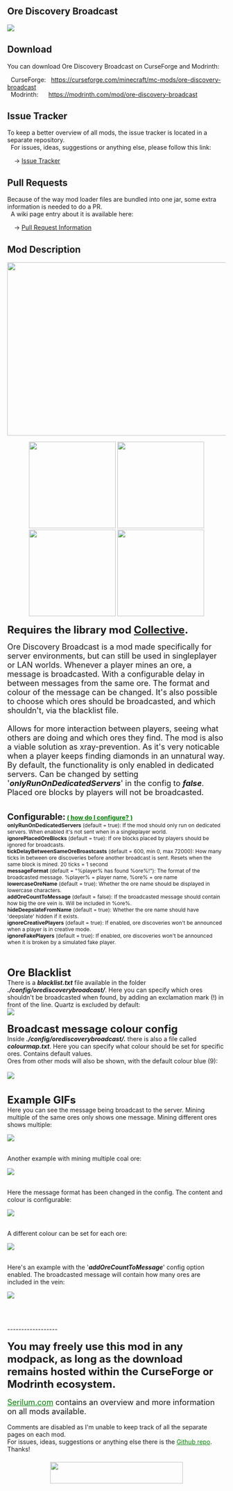 <h2>Ore Discovery Broadcast</h2>
<p><a href="https://github.com/Serilum/Ore-Discovery-Broadcast"><img src="https://serilum.com/assets/data/logo/ore-discovery-broadcast.png"></a></p><h2>Download</h2>
<p>You can download Ore Discovery Broadcast on CurseForge and Modrinth:</p><p>&nbsp;&nbsp;CurseForge: &nbsp;&nbsp;<a href="https://curseforge.com/minecraft/mc-mods/ore-discovery-broadcast">https://curseforge.com/minecraft/mc-mods/ore-discovery-broadcast</a><br>&nbsp;&nbsp;Modrinth: &nbsp;&nbsp;&nbsp;&nbsp;&nbsp;<a href="https://modrinth.com/mod/ore-discovery-broadcast">https://modrinth.com/mod/ore-discovery-broadcast</a></p>
<h2>Issue Tracker</h2>
<p>To keep a better overview of all mods, the issue tracker is located in a separate repository.<br>&nbsp;&nbsp;For issues, ideas, suggestions or anything else, please follow this link:</p>
<p>&nbsp;&nbsp;&nbsp;&nbsp;-> <a href="https://serilum.com/url/issue-tracker">Issue Tracker</a></p>
<h2>Pull Requests</h2>
<p>Because of the way mod loader files are bundled into one jar, some extra information is needed to do a PR.<br>&nbsp;&nbsp;A wiki page entry about it is available here:</p>
<p>&nbsp;&nbsp;&nbsp;&nbsp;-> <a href="https://serilum.com/url/pull-requests">Pull Request Information</a></p>
<h2>Mod Description</h2>
<p style="text-align:center"><a href="https://serilum.com/" rel="nofollow"><img src="https://github.com/Serilum/.cdn/raw/main/description/header/header.png" alt="" width="838" height="400"></a></p>
<p style="text-align:center"><a href="https://curseforge.com/members/serilum/projects" rel="nofollow"><img src="https://raw.githubusercontent.com/Serilum/.data-workflow/main/badges/svg/curseforge.svg" width="200"></a> <a href="https://modrinth.com/user/Serilum" rel="nofollow"><img src="https://raw.githubusercontent.com/Serilum/.data-workflow/main/badges/svg/modrinth.svg" width="200"></a> <a href="https://patreon.com/serilum" rel="nofollow"><img src="https://raw.githubusercontent.com/Serilum/.data-workflow/main/badges/svg/patreon.svg" width="200"></a> <a href="https://youtube.com/@serilum" rel="nofollow"><img src="https://raw.githubusercontent.com/Serilum/.data-workflow/main/badges/svg/youtube.svg" width="200"></a></p>
<p><strong><span style="font-size:24px">Requires the library mod&nbsp;<a style="font-size:24px" href="https://curseforge.com/minecraft/mc-mods/collective" rel="nofollow">Collective</a>.<br></span></strong></p>
<p><span style="font-size:18px">Ore Discovery Broadcast is a mod made specifically for server environments, but can still be used in singleplayer or LAN worlds. Whenever a player mines an ore, a message is broadcasted. With a configurable delay in between messages from the same ore. The format and colour of the message can be changed. It's also possible to choose which ores should be broadcasted, and which shouldn't, via the blacklist file.<br><br>Allows for more interaction between players, seeing what others are doing and which ores they find. The mod is also a viable solution as xray-prevention. As it's very noticable when a player keeps finding diamonds in an unnatural way. By default, the functionality is only enabled in dedicated servers. Can be changed by setting '<em><strong>onlyRunOnDedicatedServers</strong></em>' in the config to <em><strong>false</strong></em>. Placed ore blocks by players will not be broadcasted.<br></span><br><br><strong><span style="font-size:20px">Configurable:</span> <span style="color:#008000;font-size:14px"><a style="color:#008000" href="https://github.com/Serilum/.information/wiki/how-to-configure-mods" rel="nofollow">(&nbsp;how do I configure?&nbsp;)</a></span><br></strong><span style="font-size:12px"><strong>onlyRunOnDedicatedServers</strong>&nbsp;(default = true): If the mod should only run on dedicated servers. When enabled it's not sent when in a singleplayer world.</span><br><span style="font-size:12px"><strong>ignorePlacedOreBlocks</strong>&nbsp;(default = true): If ore blocks placed by players should be ignored for broadcasts.</span><br><span style="font-size:12px"><strong>tickDelayBetweenSameOreBroastcasts</strong>&nbsp;(default = 600, min 0, max 72000): How many ticks in between ore discoveries before another broadcast is sent. Resets when the same block is mined. 20 ticks = 1 second</span><br><span style="font-size:12px"><strong>messageFormat</strong>&nbsp;(default = "%player% has found %ore%!"): The format of the broadcasted message. %player% = player name, %ore% = ore name</span><br><span style="font-size:12px"><strong>lowercaseOreName</strong>&nbsp;(default = true): Whether the ore name should be displayed in lowercase characters.</span><br><span style="font-size:12px"><strong>addOreCountToMessage</strong>&nbsp;(default = false): If the broadcasted message should contain how big the ore vein is. Will be included in %ore%.</span><br><span style="font-size:12px"><strong>hideDeepslateFromName</strong>&nbsp;(default = true): Whether the ore name should have 'deepslate' hidden if it exists.</span><br><span style="font-size:12px"><strong>ignoreCreativePlayers</strong>&nbsp;(default = true): If enabled, ore discoveries won't be announced when a player is in creative mode.</span><br><span style="font-size:12px"><strong>ignoreFakePlayers</strong>&nbsp;(default = true): If enabled, ore discoveries won't be announced when it is broken by a simulated fake player.</span><br><br></p>
<p><br><span style="font-size:24px"><strong>Ore Blacklist</strong></span><br><span style="font-size:14px">There is a <em><strong>blacklist.txt</strong></em> file available in the folder <em><strong>./config/orediscoverybroadcast/</strong></em>. Here you can specify which ores shouldn't be broadcasted when found, by adding an exclamation mark (!) in front of the line. Quartz is excluded by default:</span><br><picture><img src="https://github.com/Serilum/.cdn/raw/main/projects/ore-discovery-broadcast/a.png"></picture><br><br><span style="font-size:24px"><strong>Broadcast message colour config</strong></span><br><span style="font-size:14px">Inside <em><strong>./config/orediscoverybroadcast/.</strong></em> there is also a file called <em><strong>colourmap.txt</strong></em>. Here you can specify what colour should be set for specific ores. Contains default values.<br>Ores from other mods will also be shown, with the default colour blue (9):<br><br></span><picture><img src="https://github.com/Serilum/.cdn/raw/main/projects/ore-discovery-broadcast/a1.png"></picture><br><br><br><span style="font-size:24px"><strong>Example GIFs</strong></span><br><span style="font-size:14px">Here you can see the message being broadcast to the server. Mining multiple of the same ores only shows one message. Mining different ores shows multiple:</span></p>
<div class="spoiler">
<p><picture><img src="https://github.com/Serilum/.cdn/raw/main/projects/ore-discovery-broadcast/b.gif"></picture></p>
</div>
<p>&nbsp;<br><span style="font-size:14px">Another example with mining multiple coal ore:</span></p>
<div class="spoiler">
<p><picture><img src="https://github.com/Serilum/.cdn/raw/main/projects/ore-discovery-broadcast/c.gif"></picture></p>
</div>
<p>&nbsp;<br><span style="font-size:14px">Here the message format has been changed in the config. The content and colour is configurable:</span></p>
<div class="spoiler">
<p><picture><img src="https://github.com/Serilum/.cdn/raw/main/projects/ore-discovery-broadcast/d.gif"></picture></p>
</div>
<p>&nbsp;<br><span style="font-size:14px">A different colour can be set for each ore:</span></p>
<div class="spoiler">
<p><picture><img src="https://github.com/Serilum/.cdn/raw/main/projects/ore-discovery-broadcast/g.gif"></picture></p>
</div>
<p>&nbsp;<br><span style="font-size:14px">Here's an example with the '<strong><em>addOreCountToMessage</em></strong>' config option enabled. The broadcasted message will contain how many ores are included in the vein:</span></p>
<div class="spoiler">
<p><picture><img src="https://github.com/Serilum/.cdn/raw/main/projects/ore-discovery-broadcast/f.gif"></picture></p>
</div>
<p>&nbsp;</p>
<p><br>------------------<br><br><span style="font-size:24px"><strong>You may freely use this mod in any modpack, as long as the download remains hosted within the CurseForge or Modrinth ecosystem.</strong></span><br><br><span style="font-size:18px"><a style="font-size:18px;color:#008000" href="https://serilum.com/" rel="nofollow">Serilum.com</a> contains an overview and more information on all mods available.</span><br><br><span style="font-size:14px">Comments are disabled as I'm unable to keep track of all the separate pages on each mod.</span><span style="font-size:14px"><br>For issues, ideas, suggestions or anything else there is the&nbsp;<a style="font-size:14px;color:#008000" href="https://github.com/Serilum/.issue-tracker" rel="nofollow">Github repo</a>. Thanks!</span><span style="font-size:6px"><br><br></span></p>
<p style="text-align:center"><a href="https://serilum.com/donate" rel="nofollow"><img src="https://github.com/Serilum/.cdn/raw/main/description/projects/support.svg" alt="" width="306" height="50"></a></p>